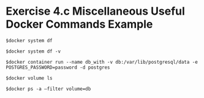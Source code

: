 # Exercise 4.c Miscellaneous Useful Docker Commands Example


```
$docker system df
```


```
$docker system df -v
```
 
```
$docker container run --name db_with -v db:/var/lib/postgresql/data -e POSTGRES_PASSWORD=password -d postgres

$docker volume ls

$docker ps -a –filter volume=db
```



